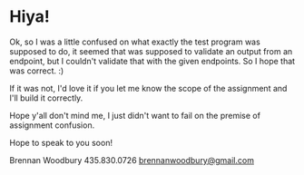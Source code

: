 # Hiya!

Ok, so I was a little confused on what exactly the test program was supposed to do, it seemed that was supposed to validate an output from an endpoint, but I couldn't validate that with the given endpoints. So I hope that was correct. :)

If it was not, I'd love it if you let me know the scope of the assignment and I'll build it correctly.

Hope y'all don't mind me, I just didn't want to fail on the premise of assignment confusion.

Hope to speak to you soon!

Brennan Woodbury
435.830.0726
brennanwoodbury@gmail.com
